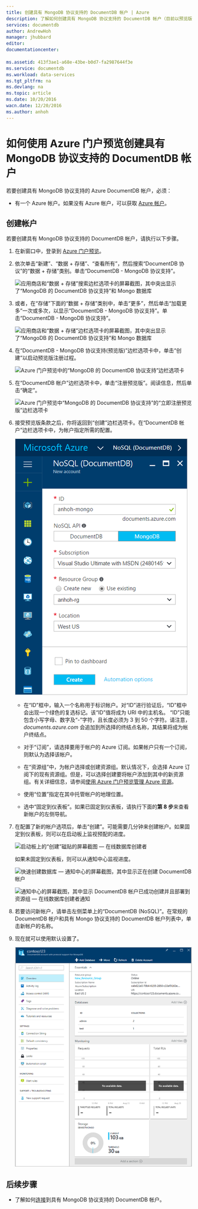 ```yaml
---
title: 创建具有 MongoDB 协议支持的 DocumentDB 帐户 | Azure
description: 了解如何创建具有 MongoDB 协议支持的 DocumentDB 帐户（目前以预览版提供）。
services: documentdb
author: AndrewHoh
manager: jhubbard
editor: 
documentationcenter: 

ms.assetid: 413f3ae1-a68e-43be-b0d7-fa2987644f3e
ms.service: documentdb
ms.workload: data-services
ms.tgt_pltfrm: na
ms.devlang: na
ms.topic: article
ms.date: 10/20/2016
wacn.date: 12/20/2016
ms.author: anhoh
---
```


# 如何使用 Azure 门户预览创建具有 MongoDB 协议支持的 DocumentDB 帐户
若要创建具有 MongoDB 协议支持的 Azure DocumentDB 帐户，必须：

- 有一个 Azure 帐户。如果没有 Azure 帐户，可以获取 [Azure 帐户](https://www.azure.cn/pricing/1rmb-trial/)。

## 创建帐户
若要创建具有 MongoDB 协议支持的 DocumentDB 帐户，请执行以下步骤。

1. 在新窗口中，登录到 [Azure 门户预览](https://portal.azure.cn)。
2. 依次单击“新建”、“数据 + 存储”、“查看所有”，然后搜索“DocumentDB 协议”的“数据 + 存储”类别。单击“DocumentDB - MongoDB 协议支持”。
   
    ![应用商店和“数据 + 存储”搜索边栏选项卡的屏幕截图，其中突出显示了“MongoDB 的 DocumentDB 协议支持”和 Mongo 数据库](./media/documentdb-create-mongodb-account/marketplacegallery2.png)
3. 或者，在“存储”下面的“数据 + 存储”类别中，单击“更多”，然后单击“加载更多”一次或多次，以显示“DocumentDB - MongoDB 协议支持”。单击“DocumentDB - MongoDB 协议支持”。
   
    ![应用商店和“数据 + 存储”边栏选项卡的屏幕截图，其中突出显示了“MongoDB 的 DocumentDB 协议支持”和 Mongo 数据库](./media/documentdb-create-mongodb-account/marketplacegallery1.png)
4. 在“DocumentDB - MongoDB 协议支持(预览版)”边栏选项卡中，单击“创建”以启动预览版注册过程。
   
    ![Azure 门户预览中的“MongoDB 的 DocumentDB 协议支持”边栏选项卡](./media/documentdb-create-mongodb-account/marketplacegallery3.png)
5. 在“DocumentDB 帐户”边栏选项卡中，单击“注册预览版”。阅读信息，然后单击“确定”。
   
    ![Azure 门户预览中“MongoDB 的 DocumentDB 协议支持”的“立即注册预览版”边栏选项卡](./media/documentdb-create-mongodb-account/registerforpreview.png)
6. 接受预览版条款之后，你将返回到“创建”边栏选项卡。在“DocumentDB 帐户”边栏选项卡中，为帐户指定所需的配置。
   
    ![新建具有 MongoDB 协议支持的 DocumentDB 的边栏选项卡屏幕截图](./media/documentdb-create-mongodb-account/create-documentdb-mongodb-account.png)  

    - 在“ID”框中，输入一个名称用于标识帐户。对“ID”进行验证后，“ID”框中会出现一个绿色的复选标记。该“ID”值将成为 URI 中的主机名。 “ID”只能包含小写字母、数字及“-”字符，且长度必须为 3 到 50 个字符。请注意，*documents.azure.com* 会追加到所选择的终结点名称，其结果将成为帐户终结点。

    - 对于“订阅”，请选择要用于帐户的 Azure 订阅。如果帐户只有一个订阅，则默认为选择该帐户。

    - 在“资源组”中，为帐户选择或创建资源组。默认情况下，会选择 Azure 订阅下的现有资源组。但是，可以选择创建要将帐户添加到其中的新资源组。有关详细信息，请参阅[使用 Azure 门户预览管理 Azure 资源](../azure-resource-manager/resource-group-portal.md)。

    - 使用“位置”指定在其中托管帐户的地理位置。

    - 选中“固定到仪表板”。如果已固定到仪表板，请执行下面的**第 8 步**来查看新帐户的左侧导航。

7. 在配置了新的帐户选项后，单击“创建”。可能需要几分钟来创建帐户。如果固定到仪表板，则可以在启动板上监视预配的进度。 

    ![启动板上的“创建”磁贴的屏幕截图 — 在线数据库创建者](./media/documentdb-create-mongodb-account/create-nosql-db-databases-json-tutorial-3.png)
   
    如果未固定到仪表板，则可以从通知中心监视进度。
   
    ![快速创建数据库 — 通知中心的屏幕截图，其中显示正在创建 DocumentDB 帐户](./media/documentdb-create-mongodb-account/create-nosql-db-databases-json-tutorial-4.png)  

    ![通知中心的屏幕截图，其中显示 DocumentDB 帐户已成功创建并且部署到资源组 — 在线数据库创建者通知](./media/documentdb-create-mongodb-account/create-nosql-db-databases-json-tutorial-5.png)  

8. 若要访问新帐户，请单击左侧菜单上的“DocumentDB (NoSQL)”。在常规的 DocumentDB 帐户和具有 Mongo 协议支持的 DocumentDB 帐户列表中，单击新帐户的名称。
9. 现在就可以使用默认设置了。
   
    ![默认帐户边栏选项卡的屏幕截图](./media/documentdb-create-mongodb-account/defaultaccountblades.png)  

## 后续步骤
- 了解如何[连接](./documentdb-connect-mongodb-account.md)到具有 MongoDB 协议支持的 DocumentDB 帐户。

<!---HONumber=Mooncake_1212_2016-->
